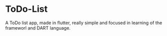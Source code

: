 # ToDo-List
 A ToDo list app, made in flutter, really simple and focused in learning of the frameworl and DART language.
